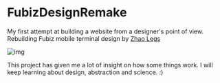 # FubizDesignRemake
My first attempt at building a website from a designer's point of view.
Rebuilding Fubiz mobile terminal design by [Zhao Legs](https://dribbble.com/ZhaoLegs) 

![img](https://cdn.dribbble.com/users/1093842/screenshots/2780925/shots.png)

This project has given me a lot of insight on how some things work. I will keep learning about design, abstraction and science. :) 
